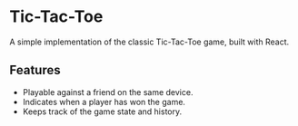 # Tic-Tac-Toe

A simple implementation of the classic Tic-Tac-Toe game, built with React.

## Features

- Playable against a friend on the same device.
- Indicates when a player has won the game.
- Keeps track of the game state and history.